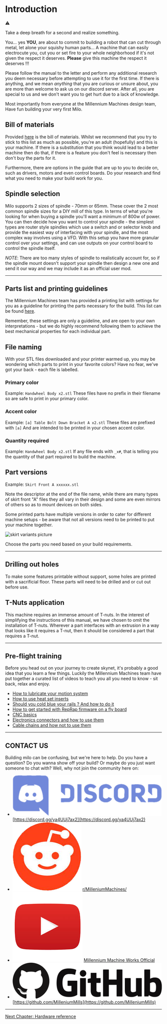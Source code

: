 # Introduction

:warning:

Take a deep breath for a second and realize something.

You… yes **YOU**, are about to commit to building a robot that can cut through metal, let alone your squishy human parts…
A machine that can easily electrocute you, cut you or set fire to your whole neighborhood if it's not given the respect it deserves.
**Please** give this machine the respect it deserves !!!

Please follow the manual to the letter and perform any additional research you deem necessary before attempting to use it for the first time.
If there is anything, and we mean _anything_ that you are curious or unsure about, you are more than welcome to ask us on our discord server.
After all, you are special to us and we don't want you to get hurt due to a lack of knowledge.

Most importantly from everyone at the Millennium Machines design team,
Have fun building your very first Milo.

## Bill of materials

Provided [here](../../bom/sourcing_guide.md) is the bill of materials. Whilst we recommend that you try to stick to this list as much as possible, you're an adult (hopefully) and this is your machine. If there is a substitution that you think would lead to a better machine then do that, if there is a feature you don't feel is necessary then don't buy the parts for it.

Furthermore, there are options in the guide that are up to you to decide on, such as drivers, motors and even control boards. Do your research and find what you need to make your build work for you.

## Spindle selection

Milo supports 2 sizes of spindle - 70mm or 65mm. These cover the 2 most common spindle sizes for a DIY mill of this type. In terms of what you're looking for when buying a spindle you'll want a minimum of 800w of power. You can then decide how you want to control your spindle - the simplest types are router style spindles which use a switch and or selector knob and provide the easiest way of interfacing with your spindle, and the most complex way involves using a VFD. With this setup you have more granular control over your settings, and can use outputs on your control board to control the spindle itself.

_NOTE_: There are too many styles of spindle to realistically account for, so if the spindle mount doesn't support your spindle then design a new one and send it our way and we may include it as an official user mod.

---

## Parts list and printing guidelines

The Millennium Machines team has provided a printing list with settings for you as a guideline for printing the parts necessary for the build. This list can be found [here](../../printing/print_guide.md).

Remember, these settings are only a guideline, and are open to your own interpretations - but we do highly recommend following them to achieve the best mechanical properties for each individual part.

## File naming

With your STL files downloaded and your printer warmed up, you may be wondering which parts to print in your favorite colors? Have no fear, we've got your back - each file is labelled.

### Primary color

Example: `Handwheel Body x2.stl`
These files have no prefix in their filename so are safe to print in your primary color.

### Accent color

Example: `[a] Table Bolt Down Bracket A x2.stl`
These files are prefixed with `[a]`
And are intended to be printed in your chosen accent color.

### Quantity required

Example: `Handwheel Body x2.stl`
If any file ends with `_x#`, that is telling you the quantity of that part required to build the machine.

## Part versions

Example: `Skirt Front A xxxxxx.stl`

Note the descriptor at the end of the file name, while there are many types of skirt front "A" files they all vary in their design and some are even mirrors of others so as to mount devices on both sides.

Some printed parts have multiple versions in order to cater for different machine setups - be aware that not all versions need to be printed to put your machine together.

![skirt variants picture](resources/skirt_variant.png)

Choose the parts you need based on your build requirements.

---

## Drilling out holes

To make some features printable without support, some holes are printed with a sacrificial floor. These parts will need to be drilled and or cut out before use.

## T-Nuts application

This machine requires an immense amount of T-nuts. In the interest of simplifying the instructions of this manual, we have chosen to omit the installation of T-nuts. Wherever a part interfaces with an extrusion in a way that looks like it requires a T-nut, then it should be considered a part that requires a T-nut.

---

## Pre-flight training

Before you head out on your journey to create skynet, it's probably a good idea that you learn a few things. Luckily the Millennium Machines team have put together a curated list of videos to teach you all you need to know - sit back, relax and enjoy.

- [How to lubricate your motion system](https://www.youtube.com/watch?v=UYvhYjkBFTY&list=PL7zrGeKp_8CTDOmpwZr5JnCSJqEghFh9j&index=39&t=816s)
- [How to use heat set inserts](https://www.youtube.com/watch?v=cyof7fYFcuQ&list=PL7zrGeKp_8CTDOmpwZr5JnCSJqEghFh9j&index=32)
- [Should you cold blue your rails ? And how to do it](https://www.youtube.com/watch?v=p6Id4Kl8RB0&list=PL7zrGeKp_8CTDOmpwZr5JnCSJqEghFh9j&index=10&t=210s)
- [How to get started with RepRap firmware on a fly board](https://www.youtube.com/watch?v=TAT532vIVzU)
- [CNC basics](https://www.youtube.com/watch?v=YBGqknN3gGs&t=466s)
- [Electronics connectors and how to use them](https://www.youtube.com/watch?v=y6G_MhQFv3k)
- [Cable chains and how not to use them](https://www.youtube.com/watch?v=_HiuY015rOY)

---

## CONTACT US

Building milo can be confusing, but we're here to help.
Do you have a question?
Do you wanna show off your build?
Or maybe do you just want someone to chat with?
Well, why not join the community here on:

- ![discord_logo](../resources/discord_logo.png) [https://discord.gg/ya4UUj7ax2](https://discord.gg/ya4UUj7ax2)
- ![reddit_logo](../resources/reddit_logo.png) [r/MilleniumMachines/](https://www.reddit.com/r/MilleniumMachines/)
- ![youtube_logo](../resources/youtube_logo.png) [Millennium Machine Works Official](https://www.youtube.com/channel/UCfdxXilZd76Dp8RfLxUJ_Gw)
- ![github_logo](../resources/github_logo.png) [https://github.com/MilleniumMills](https://github.com/MilleniumMills)

---

[Next Chapter: Hardware reference](./hardware_reference.md)
